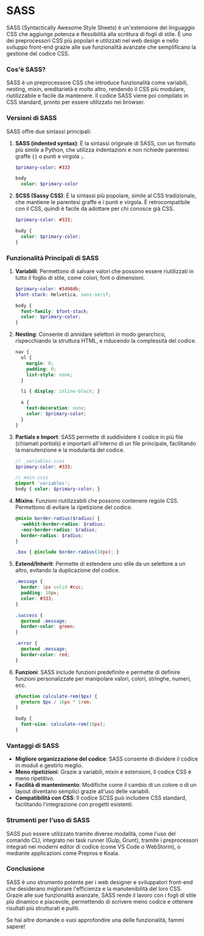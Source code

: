 
# SASS

SASS (Syntactically Awesome Style Sheets) è un'estensione del linguaggio CSS che aggiunge potenza e flessibilità alla scrittura di fogli di stile. È uno dei preprocessori CSS più popolari e utilizzati nel web design e nello sviluppo front-end grazie alle sue funzionalità avanzate che semplificano la gestione del codice CSS.

### Cos'è SASS?

SASS è un preprocessore CSS che introduce funzionalità come variabili, nesting, mixin, ereditarietà e molto altro, rendendo il CSS più modulare, riutilizzabile e facile da mantenere. Il codice SASS viene poi compilato in CSS standard, pronto per essere utilizzato nei browser.

### Versioni di SASS

SASS offre due sintassi principali:

1. **SASS (indented syntax)**: È la sintassi originale di SASS, con un formato più simile a Python, che utilizza indentazioni e non richiede parentesi graffe `{}` o punti e virgola `;`.
   
   ```sass
   $primary-color: #333

   body
     color: $primary-color
   ```

2. **SCSS (Sassy CSS)**: È la sintassi più popolare, simile al CSS tradizionale, che mantiene le parentesi graffe e i punti e virgola. È retrocompatibile con il CSS, quindi è facile da adottare per chi conosce già CSS.

   ```scss
   $primary-color: #333;

   body {
     color: $primary-color;
   }
   ```

### Funzionalità Principali di SASS

1. **Variabili**: Permettono di salvare valori che possono essere riutilizzati in tutto il foglio di stile, come colori, font o dimensioni.

   ```scss
   $primary-color: #3498db;
   $font-stack: Helvetica, sans-serif;

   body {
     font-family: $font-stack;
     color: $primary-color;
   }
   ```

2. **Nesting**: Consente di annidare selettori in modo gerarchico, rispecchiando la struttura HTML, e riducendo la complessità del codice.

   ```scss
   nav {
     ul {
       margin: 0;
       padding: 0;
       list-style: none;
     }

     li { display: inline-block; }

     a {
       text-decoration: none;
       color: $primary-color;
     }
   }
   ```

3. **Partials e Import**: SASS permette di suddividere il codice in più file (chiamati *partials*) e importarli all'interno di un file principale, facilitando la manutenzione e la modularità del codice.

   ```scss
   // _variables.scss
   $primary-color: #333;

   // main.scss
   @import 'variables';
   body { color: $primary-color; }
   ```

4. **Mixins**: Funzioni riutilizzabili che possono contenere regole CSS. Permettono di evitare la ripetizione del codice.

   ```scss
   @mixin border-radius($radius) {
     -webkit-border-radius: $radius;
     -moz-border-radius: $radius;
     border-radius: $radius;
   }

   .box { @include border-radius(10px); }
   ```

5. **Extend/Inherit**: Permette di estendere uno stile da un selettore a un altro, evitando la duplicazione del codice.

   ```scss
   .message {
     border: 1px solid #ccc;
     padding: 10px;
     color: #333;
   }

   .success {
     @extend .message;
     border-color: green;
   }

   .error {
     @extend .message;
     border-color: red;
   }
   ```

6. **Funzioni**: SASS include funzioni predefinite e permette di definire funzioni personalizzate per manipolare valori, colori, stringhe, numeri, ecc.

   ```scss
   @function calculate-rem($px) {
     @return $px / 16px * 1rem;
   }

   body {
     font-size: calculate-rem(18px);
   }
   ```

### Vantaggi di SASS

- **Migliore organizzazione del codice**: SASS consente di dividere il codice in moduli e gestirlo meglio.
- **Meno ripetizioni**: Grazie a variabili, mixin e estensioni, il codice CSS è meno ripetitivo.
- **Facilità di mantenimento**: Modifiche come il cambio di un colore o di un layout diventano semplici grazie all'uso delle variabili.
- **Compatibilità con CSS**: Il codice SCSS può includere CSS standard, facilitando l'integrazione con progetti esistenti.

### Strumenti per l'uso di SASS

SASS può essere utilizzato tramite diverse modalità, come l'uso del comando CLI, integrato nei task runner (Gulp, Grunt), tramite i preprocessori integrati nei moderni editor di codice (come VS Code o WebStorm), o mediante applicazioni come Prepros e Koala.

### Conclusione

SASS è uno strumento potente per i web designer e sviluppatori front-end che desiderano migliorare l'efficienza e la manutenibilità del loro CSS. Grazie alle sue funzionalità avanzate, SASS rende il lavoro con i fogli di stile più dinamico e piacevole, permettendo di scrivere meno codice e ottenere risultati più strutturati e puliti.

Se hai altre domande o vuoi approfondire una delle funzionalità, fammi sapere!